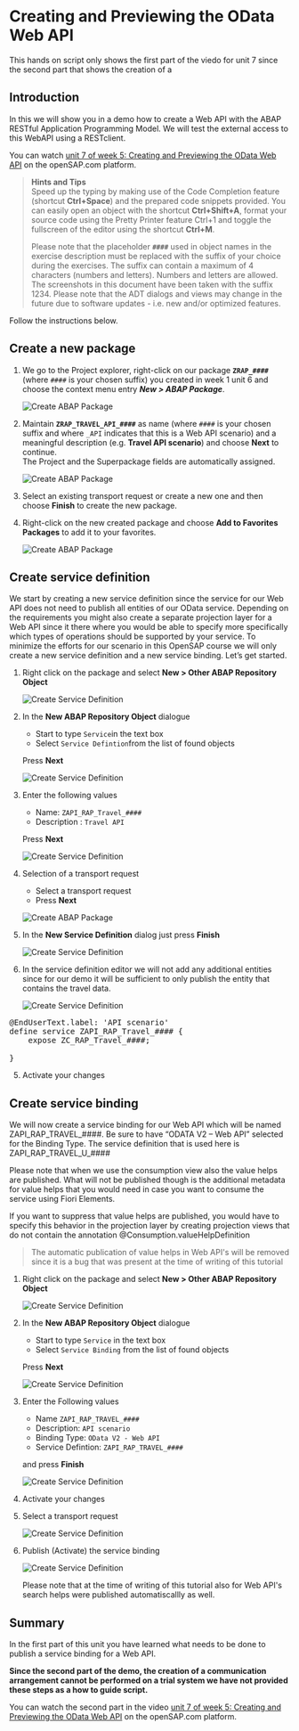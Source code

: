 # Creating and Previewing the OData Web API

This hands on script only shows the first part of the viedo for unit 7 since the second part that shows the creation of a 

## Introduction  

In this we will show you in a demo how to create a Web API with the ABAP RESTful Application Programming Model.
We will test the external access to this WebAPI using a RESTclient.

You can watch [unit 7 of week 5: Creating and Previewing the OData Web API](https://open.sap.com/courses/cp13/items/4BZVcodS1ChsBJFZCM427x) on the openSAP.com platform.
 
> **Hints and Tips**    
> Speed up the typing by making use of the Code Completion feature (shortcut **Ctrl+Space**) and the prepared code snippets provided. 
> You can easily open an object with the shortcut **Ctrl+Shift+A**, format your source code using the Pretty Printer feature Ctrl+1 and toggle the fullscreen of the editor using the shortcut **Ctrl+M**.   
>
> Please note that the placeholder **`####`** used in object names in the exercise description must be replaced with the suffix of your choice during the exercises. The suffix can contain a maximum of 4 characters (numbers and letters). Numbers and letters are allowed.  
> The screenshots in this document have been taken with the suffix 1234.
> Please note that the ADT dialogs and views may change in the future due to software updates - i.e. new and/or optimized features.

Follow the instructions below.  

## Create a new package

1. We go to the Project explorer, right-click on our package **`ZRAP_####`** (where `####` is your chosen suffix) you created in week 1 unit 6 and choose the context menu entry **_New > ABAP Package_**.  
   
    ![Create ABAP Package](images/w5u7_01_01.png)
  
2. Maintain **`ZRAP_TRAVEL_API_####`** as name (where `####` is your chosen suffix and where `_API` indicates that this is a Web API scenario) and a meaningful description (e.g. **Travel API scenario**) and choose **Next** to continue.  
The Project and the Superpackage fields are automatically assigned.
   

    ![Create ABAP Package](images/w5u7_01_02.png)
    
  
4. Select an existing transport request or create a new one and then choose **Finish** to create the new package.  
  
5. Right-click on the new created package and choose  **Add to Favorites Packages** to add it to your favorites.  
   

    ![Create ABAP Package](images/w5u7_01_03.png)

    

## Create service definition 

We start by creating a new service definition since the service for our Web API does not need to publish all entities of our OData service.
Depending on the requirements you might also create a separate projection layer for a Web API since it there where you would be able to specify more specifically which types of operations should be supported by your service.
To minimize the efforts for our scenario in this OpenSAP course we will only create a new service definition and a new service binding.
Let’s get started.

1. Right click on the package  and select **New > Other ABAP Repository Object**

   ![Create Service Definition](images/w5u7_04_01.png)

2. In the **New ABAP Repository Object** dialogue 
   - Start to type `Service`in the text box
   - Select `Service Defintion`from the list of found objects
   
   Press **Next**

   ![Create Service Definition](images/w5u7_04_02.png)

2. Enter the following values
   
   - Name: `ZAPI_RAP_Travel_####`
   - Description : `Travel API`
   
   Press **Next**
    
   ![Create Service Definition](images/w5u7_04_03.png)
 
3. Selection of a transport request

   - Select a transport request
   - Press **Next**
   
   ![Create ABAP Package](images/w5u7_04_04.png)

3. In the **New Service Definition** dialog just press **Finish**
   
   ![Create Service Definition](images/w5u7_04_05.png)

4. In the service definition editor we will not add any additional entities since for our demo it will be sufficient to only publish the entity that contains the travel data.

   ![Create Service Definition](images/w5u7_04_06.png)

<pre>
@EndUserText.label: 'API scenario'
define service ZAPI_RAP_Travel_#### {
    expose ZC_RAP_Travel_####; 
    
}
</pre>

5. Activate your changes

## Create service binding

We will now create a service binding for our Web API which will be named ZAPI_RAP_TRAVEL_####.
Be sure to have “ODATA V2 – Web API” selected for the Binding Type.
The service definition that is used here is
ZAPI_RAP_TRAVEL_U_####

Please note that when we use the consumption view also the value helps are published.
What will not be published though is the additional metadata for value helps that you would need in case you want to consume the service using Fiori Elements.

If you want to suppress that value helps are published, you would have to specify this behavior in the projection layer by creating projection views that do not contain the annotation 
@Consumption.valueHelpDefinition

> The automatic publication of value helps in Web API's will be removed since it is a bug that was present at the time of writing of this tutorial

1. Right click on the package  and select **New > Other ABAP Repository Object**

   ![Create Service Definition](images/w5u7_04_01.png)

2. In the **New ABAP Repository Object** dialogue 
   - Start to type `Service` in the text box
   - Select `Service Binding` from the list of found objects
   
   Press **Next**

   ![Create Service Definition](images/w5u7_05_02.png)

2. Enter the Following values
   - Name `ZAPI_RAP_TRAVEL_####`
   - Description: `API scenario`
   - Binding Type: `OData V2 - Web API`
   - Service Defintion: `ZAPI_RAP_TRAVEL_####`
   
   and press **Finish**    
   
   
    ![Create Service Definition](images/w5u7_05_03.png)

 3. Activate your changes  
 
 3. Select a transport request
 
    ![Create Service Definition](images/w5u7_05_04.png)

 
 4. Publish (Activate) the service binding
 
    ![Create Service Definition](images/w5u7_05_05.png)

    Please note that at the time of writing of this tutorial also for Web API's search helps were published automatiscallly as well.


## Summary

In the first part of this unit you have learned what needs to be done to publish a service binding for a Web API.

**Since the second part of the demo, the creation of a communication arrangement cannot be performed on a trial system we have not provided these steps as a how to guide script.**

You can watch the second part in the video [unit 7 of week 5: Creating and Previewing the OData Web API](https://open.sap.com/courses/cp13/items/4BZVcodS1ChsBJFZCM427x) on the openSAP.com platform.



